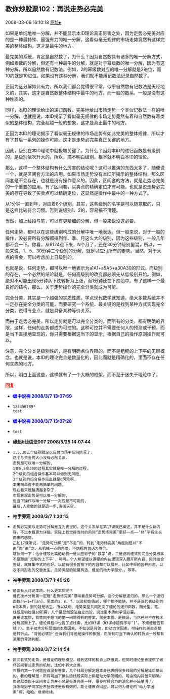 ## 教你炒股票102：再说走势必完美
2008-03-06 16:10:18
[原址▸](http://www.fxgan.com/chan_time/2008_01_06/885.htm)



 如果是单纯地唯一分解，并不能显示本ID理论真正厉害之处，因为走势必完美对应的是一种最特殊、最强有力的唯一分解，这看似毫无规律的市场走势竟然有这样完美的整体结构，这才是最牛的地方。
 
 最完美的系统，肯定是自然数了，为什么？因为自然数具有诸多的唯一分解方式，例如素数的分解，但还有一种最牛的分解，就是对于幂级数的唯一分解，因为有这种分解，所以自然数有记数法。例如，2的幂级数对应的唯一分解就是2进位，而10的就是10进位。如果没有这种分解，我们就不能用记数法记录自然数了。
 
 正因为这分解如此有力，所以我们都会觉得很平常，似乎自然数有记数法是天经地义的，其实，这才是自然数整体结构中最牛的地方。而一般的数系，一般是没有这种性质的。
 
 同样，本ID的理论给出的递归函数，完美地给出市场走势一个类似记数法一样的唯一分解，也就是说，本ID揭示了看似毫无规律的市场走势竟然有着和自然数有着类似的整体结构，完全超越一般的想象，这才是真正最牛的地方。
 
 正因为本ID的理论揭示了看似毫无规律的市场走势有如此完美的整体规律，所以才有了其后一系列的操作可能。这才是走势必完美真正关键的地方。
 
 因此，级别在本ID理论中就极端关键了。为什么？因为本ID的递归函数是有级别的，是级别依次升大的。所以，搞不明白级别，根本就不明白本ID的理论。
 
 那么，这样一个整体结构有什么厉害的结论呢？这可以推演的东西太多了，随便说一个，就是区间套方法的应用。如果市场走势没有本ID所揭示的整体结构，那么区间套是不会存在，也就是没有操作意义的。因此，区间套的方法，就是走势必完美的一个重要的应用。有了区间套，买卖点的精确定位才有可能，也就是说走势必完美的存在导致了买卖点可以精确定位，这显然是操作中最牛的一种方式了。
 
 从1分钟一直到年，对应着8个级别，其实，这些级别的名字是可以随意取的，只是这样比较符合习惯。否则说级别1、2的，容易搞不清楚。
 
 当然，加上线段与笔，可以有更精细的分解，但一般来说没这必要。
 
 任何走势，都可以在这些级别构成的分解中唯一地表达。但一般来说，对于一般的操作，没必要所有分解都搞到年、季、月这么大的级别，因为这些级别，一般几年都不变一下。你看，从6124点下来，N个月了，还在30分钟级别里混，所以，一般来说，1、5、30分钟三个级别的分解，就足以应付所有的走势。当然，对于大点的资金，可以考虑加上日级别的。
 
 也就是说，任何走势，都可以唯一地表示为a1A1+a5A5+a30A30的形式。而级别的存在，一个必然的结论就是，任何高级别的改变都必须先从低级别开始。例如，绝对不可能出现5分钟从下跌转折为上涨，而1分钟还在下跌段中。有了这样一个最良好的结构，那么，关于走势操作的完全分类就成为可能。
 
 完全分类，其实是一个超强的实质性质。学点现代数学就知道，绝大多数系统并不一定存在完全分类的可能，而要研究一个系统，最关键的是找到某种方式实现完全分类，说得专业点，就是具备某种等价关系。
 
 而由于走势必完美，所以走势就是可以完全分类的，而所有的分类，都有明确的界限，这样，任何的走势都成为可控的。这种可控并不需要任何人的预测或干预，而是当下直接地显现的，你只需要根据这当下的显示，根据自己的操作原则操作就可以。
 
 注意，完全分类是级别性的，是有明确点位界限的。而不是粗糙的上下平的无聊概念。也就是说，本ID的理论完全是数量化的，因此而就是精确化的，里面不存在任何含糊的地方。
 
 所以，明白上面这些，这样就有了一个大概的框架，而不至于迷失于理论中了。
 





<font color='red'>**回复**</font>


- **<font color='blue'>缠中说禅 2008/3/7 13:07:59</font>**
- ```
  123456789*
  test
  ```
- **<font color='blue'>缠中说禅 2008/3/7 13:07:28</font>**
- ```
  test
  ```
- **缘起k线语法007 2008/5/25 14:07:44**
- ```
  1,5,30三个级别就足以应付市场中任何情况了.
  这个与资金的大小没有必然关系.
  走势是可以唯一分解的,
  1变5,5变30的过程其实就是唯一分解的过程.
  2个级别的组合操作基本可以做到无风险,
  3个级别的组合操作简直就是0风险啊.
  本来简单得不能再简单的问题,
  现在看来是越搞越复杂了.
  市场客观走势是可以唯一分解的,
  但当下操作与唯一分解一一对应是不可能的,
  最后,人能做的就是退一步,海阔天空.
  ```
- **袖手旁观 2008/3/7 1:30:13**
- ```
  走势必完美与走势可分解是互为表里的，这个关系早在第17课就已阐述，并不是什么新内容，不过本篇更为详细。实际上我觉得当时的用词“走势终完美”更好一点――‘终’字有生长而来的感觉。
  正如17课所说，‘走势可分解’是“不患”的，转到‘走势终完美’角度则是以“不患”而“患”之。从机械一点的角度，不妨视两句话为等价。
  瞎揣测一下：估计缠写此篇的动机一是回应影子的‘数学’说，二是说明缠式的完全分类根本不是那些‘无聊的上下平’，呵呵。个人希望缠以课程的内在逻辑深入展开新内容，同时结合答疑，就算集中式的也好。以前有很多暂按下的内容都可以展开，比如中枢的各种形态、以及不同形态的交替发生、走势类型的能量构造、缠论的动力学部分，，等等。
  ```
- **袖手旁观 2008/3/7 1:40:26**
- ```
  前面有人讨论本质，什么更本质呢？
  缠氏技术分析第一定理‘走势终完美’意味着走势可分解，这个分解是递归的。那么一个递归函数an+1=f[an]，里面的a、n、f、以及初始值a0，哪个都不能缺，并不是说代表级别的n最本质，别的就是派生。所以级别、走势类型共同定义了缠论的递归函数，而分型、笔、线段是初始值a0所需，几个量显然没法独立而论，说谁更本质似乎没必要。
  真要论本质，我赞同不想飞的第一问题得到的答案，那是本质、是根源，当然已经不在技术分析层面上了。缠论课程中也提了点线索，比如83课（83课标题有序号‘1’，不知缠是否有续？）。至于技术分析层面的本质因素，不如说是背驰，即动力学因素。可操作的买卖点都是转折点，‘背驰必转折’告诉我们背驰是操作的依据，而所有可当下确认的转折点一般都有清晰的背驰判断。
  ```
- **袖手旁观 2008/3/7 2:14:54**
- ```
  区间套式的走势，是缠论的理想模型，碰到这样的机会当然很爽，但同时缠论里也提供了破坏区间套式走势的机制，比如小转大之类。
  石猴的第一个问题应该没有答案，几个线段分解定理本身已表明很多线段的分解是延后确认的。我的理解是：所有可当下确认的线段实际上都是动力学简明的、可由段内背驰来明确。而这就类似于区间套走势并不总是标准完美一样，很多时候合力的演化并不简单明了。
  我发现影子同学扯东扯西还是很有效的，能让缠做点回应，可以归为缠论的‘动力学因素’嘛，哈哈。继续继续。
  ```
